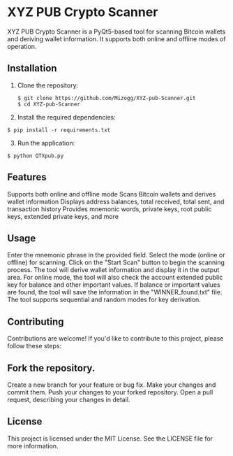 # XYZ PUB Crypto Scanner

XYZ PUB Crypto Scanner is a PyQt5-based tool for scanning Bitcoin wallets and deriving wallet information. It supports both online and offline modes of operation.

## Installation

1. Clone the repository:

   ```
   $ git clone https://github.com/Mizogg/XYZ-pub-Scanner.git
   $ cd XYZ-pub-Scanner
2. Install the required dependencies:

  ```
$ pip install -r requirements.txt
```
3. Run the application:

```
$ python QTXpub.py
```
## Features
Supports both online and offline mode
Scans Bitcoin wallets and derives wallet information
Displays address balances, total received, total sent, and transaction history
Provides mnemonic words, private keys, root public keys, extended private keys, and more
## Usage
Enter the mnemonic phrase in the provided field.
Select the mode (online or offline) for scanning.
Click on the "Start Scan" button to begin the scanning process.
The tool will derive wallet information and display it in the output area.
For online mode, the tool will also check the account extended public key for balance and other important values.
If balance or important values are found, the tool will save the information in the "WINNER_found.txt" file.
The tool supports sequential and random modes for key derivation.
## Contributing
Contributions are welcome! If you'd like to contribute to this project, please follow these steps:

## Fork the repository.
Create a new branch for your feature or bug fix.
Make your changes and commit them.
Push your changes to your forked repository.
Open a pull request, describing your changes in detail.
## License
This project is licensed under the MIT License. See the LICENSE file for more information.
